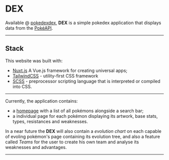 # DEX

Available @ [pokedexdex](https://pokedexdex.herokuapp.com), **DEX** is a simple pokedex application that displays data from the [PokéAPI](https://pokeapi.co/).

---

## Stack
This website was built with:

- [Nuxt.js](https://nuxtjs.org/) A Vue.js framework for creating universal apps;
- [TailwindCSS](https://tailwindcss.com/) - utility-first CSS framework 
- [SCSS](https://sass-lang.com/) -  preprocessor scripting language that is interpreted or compiled into CSS.

---

Currently, the application contains:
- a [homepage](https://pokedexdex.herokuapp.com) with a list of all pokémons alongside a search bar;
- a individual page for each pokémon displaying its artwork, base stats, types, resistances and weaknesses.

In a near future the **DEX** will also contain a *evolution chart* on each capable of evoling pokémon's page containing its evolution tree, and also a feature called *Teams* for the user to create his own team and analyse its weaknesses and advantages.

---